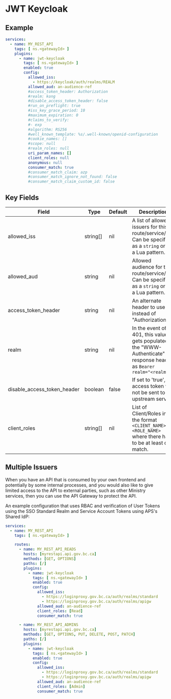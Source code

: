 # JWT Keycloak

## Example

```yaml
services:
  - name: MY_REST_API
    tags: [ ns.<gatewayId> ]
    plugins:
      - name: jwt-keycloak
        tags: [ ns.<gatewayId> ]
        enabled: true
        config:
          allowed_iss:
            - https://keycloak/auth/realms/REALM
          allowed_aud: an-audience-ref
          #access_token_header: Authorization
          #realm: kong
          #disable_access_token_header: false
          #run_on_preflight: true
          #iss_key_grace_period: 10
          #maximum_expiration: 0
          #claims_to_verify:
          #- exp
          #algorithm: RS256
          #well_known_template: %s/.well-known/openid-configuration
          #cookie_names: []
          #scope: null
          #realm_roles: null
          uri_param_names: []
          client_roles: null
          anonymous: null
          consumer_match: true
          #consumer_match_claim: azp
          #consumer_match_ignore_not_found: false
          #consumer_match_claim_custom_id: false
```

## Key Fields

| Field                       | Type     | Default | Description                                                                                                                                         |
| --------------------------- | -------- | ------- | --------------------------------------------------------------------------------------------------------------------------------------------------- |
| allowed_iss                 | string[] | nil     | A list of allowed issuers for this route/service/api. Can be specified as a `string` or as a Lua pattern. |
| allowed_aud                 | string   | nil     | Allowed audience for this route/service/api. Can be specified as a `string` or as a Lua pattern. |
| access_token_header         | string   | nil     | An alternate header to use instead of "Authorization"                                                                                               |
| realm                       | string   | nil     | In the event of a 401, this value gets populated in the "WWW-Authenticate" response header as `Bearer realm="<realm>"`                              |
| disable_access_token_header | boolean  | false   | If set to 'true', the access token will not be sent to the upstream service                                                                         |
| client_roles | string[] | nil | List of Client/Roles in the format `<CLIENT_NAME>:<ROLE_NAME>` where there has to be at least one match. |


## Multiple Issuers

When you have an API that is consumed by your own frontend and potentially by some internal processes, and you would
also like to give limited access to the API to external parties, such as other Ministry services, then you can use the
API Gateway to protect the API.

An example configuration that uses RBAC and verification of User Tokens using the SSO Standard Realm and Service Account
Tokens using APS's Shared IdP:

```yaml
services:
  - name: MY_REST_API
    tags: [ ns.<gatewayId> ]

    routes:
      - name: MY_REST_API_READS
        hosts: [myrestapi.api.gov.bc.ca]
        methods: [GET, OPTIONS]
        paths: [/]
        plugins:
          - name: jwt-keycloak
            tags: [ ns.<gatewayId> ]
            enabled: true
            config:
              allowed_iss:
                - https://loginproxy.gov.bc.ca/auth/realms/standard
                - https://loginproxy.gov.bc.ca/auth/realms/apigw
              allowed_aud: an-audience-ref
              client_roles: [Read]
              consumer_match: true

      - name: MY_REST_API_ADMINS
        hosts: [myrestapi.api.gov.bc.ca]
        methods: [GET, OPTIONS, PUT, DELETE, POST, PATCH]
        paths: [/]
        plugins:
          - name: jwt-keycloak
            tags: [ ns.<gatewayId> ]
            enabled: true
            config:
              allowed_iss:
                - https://loginproxy.gov.bc.ca/auth/realms/standard
                - https://loginproxy.gov.bc.ca/auth/realms/apigw
              allowed_aud: an-audience-ref
              client_roles: [Admin]
              consumer_match: true
```
